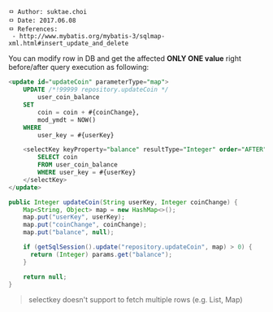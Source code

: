 ## <selectKey>

```
ㅁ Author: suktae.choi
ㅁ Date: 2017.06.08
ㅁ References:
 - http://www.mybatis.org/mybatis-3/sqlmap-xml.html#insert_update_and_delete
```

You can modify row in DB and get the affected **ONLY ONE value** right before/after query execution as following:

```sql
<update id="updateCoin" parameterType="map">
	UPDATE /*!99999 repository.updateCoin */
		user_coin_balance
	SET
		coin = coin + #{coinChange},
		mod_ymdt = NOW()
	WHERE
		user_key = #{userKey}

	<selectKey keyProperty="balance" resultType="Integer" order="AFTER">
		SELECT coin
		FROM user_coin_balance
		WHERE user_key = #{userKey}
	</selectKey>
</update>
```

```java
public Integer updateCoin(String userKey, Integer coinChange) {
    Map<String, Object> map = new HashMap<>();
    map.put("userKey", userKey);
    map.put("coinChange", coinChange);
    map.put("balance", null);

    if (getSqlSession().update("repository.updateCoin", map) > 0) {
      return (Integer) params.get("balance");  
    }

    return null;
}
```

> selectkey doesn't support to fetch multiple rows (e.g. List, Map)
